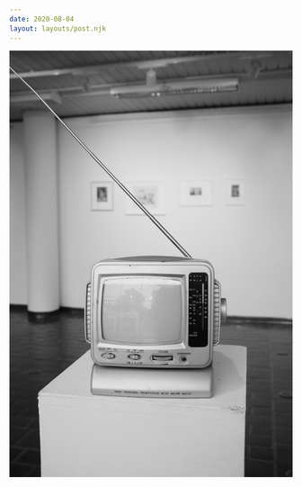 ```yaml
---
date: 2020-08-04
layout: layouts/post.njk
---
```



![Vanha matkatelevisio pylvään päällä](/img/telkku.JPG?nf_resize=smartcrop&w=300&h=300)